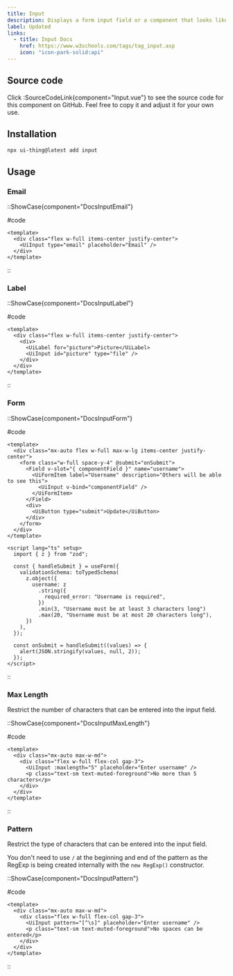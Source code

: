 ```yaml
---
title: Input
description: Displays a form input field or a component that looks like an input field.
label: Updated
links:
  - title: Input Docs
    href: https://www.w3schools.com/tags/tag_input.asp
    icon: "icon-park-solid:api"
---
```


## Source code

Click :SourceCodeLink{component="Input.vue"} to see the source code for this component on GitHub. Feel free to copy it and adjust it for your own use.

## Installation

```bash
npx ui-thing@latest add input
```

## Usage

### Email

::ShowCase{component="DocsInputEmail"}

#code

<!-- automd:file src="../../app/components/content/Docs/Input/DocsInputEmail.vue" code lang="vue" -->

```vue [DocsInputEmail.vue]
<template>
  <div class="flex w-full items-center justify-center">
    <UiInput type="email" placeholder="Email" />
  </div>
</template>
```

<!-- /automd -->

::

### Label

::ShowCase{component="DocsInputLabel"}

#code

<!-- automd:file src="../../app/components/content/Docs/Input/DocsInputLabel.vue" code lang="vue" -->

```vue [DocsInputLabel.vue]
<template>
  <div class="flex w-full items-center justify-center">
    <div>
      <UiLabel for="picture">Picture</UiLabel>
      <UiInput id="picture" type="file" />
    </div>
  </div>
</template>
```

<!-- /automd -->

::

### Form

::ShowCase{component="DocsInputForm"}

#code

<!-- automd:file src="../../app/components/content/Docs/Input/DocsInputForm.vue" code lang="vue" -->

```vue [DocsInputForm.vue]
<template>
  <div class="mx-auto flex w-full max-w-lg items-center justify-center">
    <form class="w-full space-y-4" @submit="onSubmit">
      <Field v-slot="{ componentField }" name="username">
        <UiFormItem label="Username" description="Others will be able to see this">
          <UiInput v-bind="componentField" />
        </UiFormItem>
      </Field>
      <div>
        <UiButton type="submit">Update</UiButton>
      </div>
    </form>
  </div>
</template>

<script lang="ts" setup>
  import { z } from "zod";

  const { handleSubmit } = useForm({
    validationSchema: toTypedSchema(
      z.object({
        username: z
          .string({
            required_error: "Username is required",
          })
          .min(3, "Username must be at least 3 characters long")
          .max(20, "Username must be at most 20 characters long"),
      })
    ),
  });

  const onSubmit = handleSubmit((values) => {
    alert(JSON.stringify(values, null, 2));
  });
</script>
```

<!-- /automd -->

::

### Max Length

Restrict the number of characters that can be entered into the input field.

::ShowCase{component="DocsInputMaxLength"}

#code

<!-- automd:file src="../../app/components/content/Docs/Input/DocsInputMaxLength.vue" code lang="vue" -->

```vue [DocsInputMaxLength.vue]
<template>
  <div class="mx-auto max-w-md">
    <div class="flex w-full flex-col gap-3">
      <UiInput :maxlength="5" placeholder="Enter username" />
      <p class="text-sm text-muted-foreground">No more than 5 characters</p>
    </div>
  </div>
</template>
```

<!-- /automd -->

::

### Pattern

Restrict the type of characters that can be entered into the input field.

You don't need to use `/` at the beginning and end of the pattern as the RegExp is being created internally with the `new RegExp()` constructor.

::ShowCase{component="DocsInputPattern"}

#code

<!-- automd:file src="../../app/components/content/Docs/Input/DocsInputPattern.vue" code lang="vue" -->

```vue [DocsInputPattern.vue]
<template>
  <div class="mx-auto max-w-md">
    <div class="flex w-full flex-col gap-3">
      <UiInput pattern="[^\s]" placeholder="Enter username" />
      <p class="text-sm text-muted-foreground">No spaces can be entered</p>
    </div>
  </div>
</template>
```

<!-- /automd -->

::
